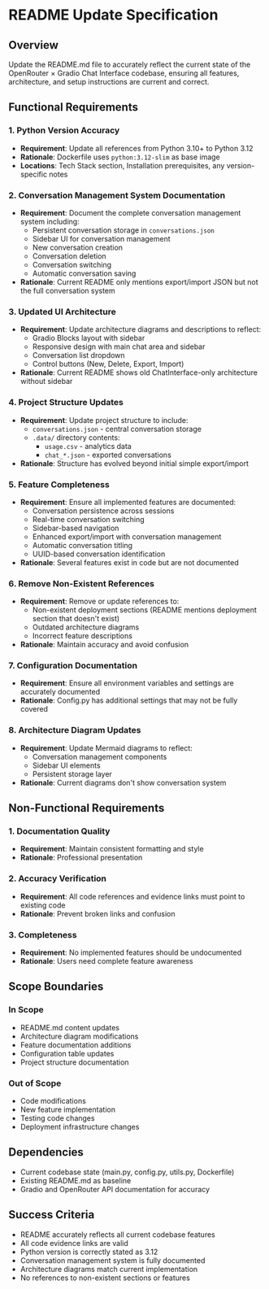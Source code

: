 # README Update Specification

## Overview
Update the README.md file to accurately reflect the current state of the OpenRouter × Gradio Chat Interface codebase, ensuring all features, architecture, and setup instructions are current and correct.

## Functional Requirements

### 1. Python Version Accuracy
- **Requirement**: Update all references from Python 3.10+ to Python 3.12
- **Rationale**: Dockerfile uses `python:3.12-slim` as base image
- **Locations**: Tech Stack section, Installation prerequisites, any version-specific notes

### 2. Conversation Management System Documentation
- **Requirement**: Document the complete conversation management system including:
  - Persistent conversation storage in `conversations.json`
  - Sidebar UI for conversation management
  - New conversation creation
  - Conversation deletion
  - Conversation switching
  - Automatic conversation saving
- **Rationale**: Current README only mentions export/import JSON but not the full conversation system

### 3. Updated UI Architecture
- **Requirement**: Update architecture diagrams and descriptions to reflect:
  - Gradio Blocks layout with sidebar
  - Responsive design with main chat area and sidebar
  - Conversation list dropdown
  - Control buttons (New, Delete, Export, Import)
- **Rationale**: Current README shows old ChatInterface-only architecture without sidebar

### 4. Project Structure Updates
- **Requirement**: Update project structure to include:
  - `conversations.json` - central conversation storage
  - `.data/` directory contents:
    - `usage.csv` - analytics data
    - `chat_*.json` - exported conversations
- **Rationale**: Structure has evolved beyond initial simple export/import

### 5. Feature Completeness
- **Requirement**: Ensure all implemented features are documented:
  - Conversation persistence across sessions
  - Real-time conversation switching
  - Sidebar-based navigation
  - Enhanced export/import with conversation management
  - Automatic conversation titling
  - UUID-based conversation identification
- **Rationale**: Several features exist in code but are not documented

### 6. Remove Non-Existent References
- **Requirement**: Remove or update references to:
  - Non-existent deployment sections (README mentions deployment section that doesn't exist)
  - Outdated architecture diagrams
  - Incorrect feature descriptions
- **Rationale**: Maintain accuracy and avoid confusion

### 7. Configuration Documentation
- **Requirement**: Ensure all environment variables and settings are accurately documented
- **Rationale**: Config.py has additional settings that may not be fully covered

### 8. Architecture Diagram Updates
- **Requirement**: Update Mermaid diagrams to reflect:
  - Conversation management components
  - Sidebar UI elements
  - Persistent storage layer
- **Rationale**: Current diagrams don't show conversation system

## Non-Functional Requirements

### 1. Documentation Quality
- **Requirement**: Maintain consistent formatting and style
- **Rationale**: Professional presentation

### 2. Accuracy Verification
- **Requirement**: All code references and evidence links must point to existing code
- **Rationale**: Prevent broken links and confusion

### 3. Completeness
- **Requirement**: No implemented features should be undocumented
- **Rationale**: Users need complete feature awareness

## Scope Boundaries

### In Scope
- README.md content updates
- Architecture diagram modifications
- Feature documentation additions
- Configuration table updates
- Project structure documentation

### Out of Scope
- Code modifications
- New feature implementation
- Testing code changes
- Deployment infrastructure changes

## Dependencies
- Current codebase state (main.py, config.py, utils.py, Dockerfile)
- Existing README.md as baseline
- Gradio and OpenRouter API documentation for accuracy

## Success Criteria
- README accurately reflects all current codebase features
- All code evidence links are valid
- Python version is correctly stated as 3.12
- Conversation management system is fully documented
- Architecture diagrams match current implementation
- No references to non-existent sections or features